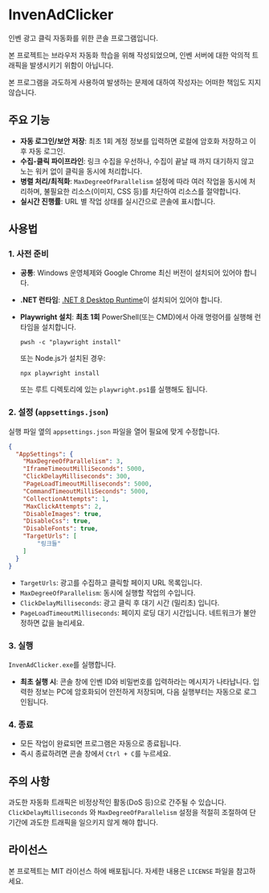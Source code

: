 # InvenAdClicker

인벤 광고 클릭 자동화를 위한 콘솔 프로그램입니다.

본 프로젝트는 브라우저 자동화 학습을 위해 작성되었으며, 인벤 서버에 대한 악의적 트래픽을 발생시키기 위함이 아닙니다.

본 프로그램을 과도하게 사용하여 발생하는 문제에 대하여 작성자는 어떠한 책임도 지지 않습니다.

## 주요 기능

- **자동 로그인/보안 저장**: 최초 1회 계정 정보를 입력하면 로컬에 암호화 저장하고 이후 자동 로그인.
- **수집-클릭 파이프라인**: 링크 수집을 우선하나, 수집이 끝날 때 까지 대기하지 않고 노는 워커 없이 클릭을 동시에 처리합니다.
- **병렬 처리/최적화**: `MaxDegreeOfParallelism` 설정에 따라 여러 작업을 동시에 처리하며, 불필요한 리소스(이미지, CSS 등)를 차단하여 리소스를 절약합니다.
- **실시간 진행률**: URL 별 작업 상태를 실시간으로 콘솔에 표시합니다.

## 사용법

### 1. 사전 준비

- **공통**: Windows 운영체제와 Google Chrome 최신 버전이 설치되어 있어야 합니다.
- **.NET 런타임**: [.NET 8 Desktop Runtime](https://dotnet.microsoft.com/en-us/download/dotnet/8.0)이 설치되어 있어야 합니다.
- **Playwright 설치**: **최초 1회** PowerShell(또는 CMD)에서 아래 명령어를 실행해 런타임을 설치합니다.
  ```shell
  pwsh -c "playwright install"
  ```
  또는 Node.js가 설치된 경우:
  ```shell
  npx playwright install
  ```

  또는 루트 디렉토리에 있는 `playwright.ps1`를 실행해도 됩니다.

### 2. 설정 (`appsettings.json`)

실행 파일 옆의 `appsettings.json` 파일을 열어 필요에 맞게 수정합니다.

```json
{
  "AppSettings": {
    "MaxDegreeOfParallelism": 3,
    "IframeTimeoutMilliSeconds": 5000,
    "ClickDelayMilliseconds": 300,
    "PageLoadTimeoutMilliseconds": 5000,
    "CommandTimeoutMilliSeconds": 5000,
    "CollectionAttempts": 1,
    "MaxClickAttempts": 2,
    "DisableImages": true,
    "DisableCss": true,
    "DisableFonts": true,
    "TargetUrls": [
        "링크들"
    ]
  }
}
```
- `TargetUrls`: 광고를 수집하고 클릭할 페이지 URL 목록입니다.
- `MaxDegreeOfParallelism`: 동시에 실행할 작업의 수입니다.
- `ClickDelayMilliseconds`: 광고 클릭 후 대기 시간 (밀리초) 입니다.
- `PageLoadTimeoutMilliseconds`: 페이지 로딩 대기 시간입니다. 네트워크가 불안정하면 값을 늘리세요.

### 3. 실행

`InvenAdClicker.exe`를 실행합니다.

- **최초 실행 시**: 콘솔 창에 인벤 ID와 비밀번호를 입력하라는 메시지가 나타납니다. 입력한 정보는 PC에 암호화되어 안전하게 저장되며, 다음 실행부터는 자동으로 로그인됩니다.

### 4. 종료

- 모든 작업이 완료되면 프로그램은 자동으로 종료됩니다.
- 즉시 종료하려면 콘솔 창에서 `Ctrl + C`를 누르세요.

## 주의 사항

과도한 자동화 트래픽은 비정상적인 활동(DoS 등)으로 간주될 수 있습니다. `ClickDelayMilliseconds` 와 `MaxDegreeOfParallelism` 설정을 적절히 조절하여 단기간에 과도한 트래픽을 일으키지 않게 해야 합니다.

## 라이선스

본 프로젝트는 MIT 라이선스 하에 배포됩니다. 자세한 내용은 `LICENSE` 파일을 참고하세요.
